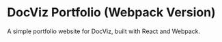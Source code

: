# DocViz Portfolio (Webpack Version)

A simple portfolio website for DocViz, built with React and Webpack.